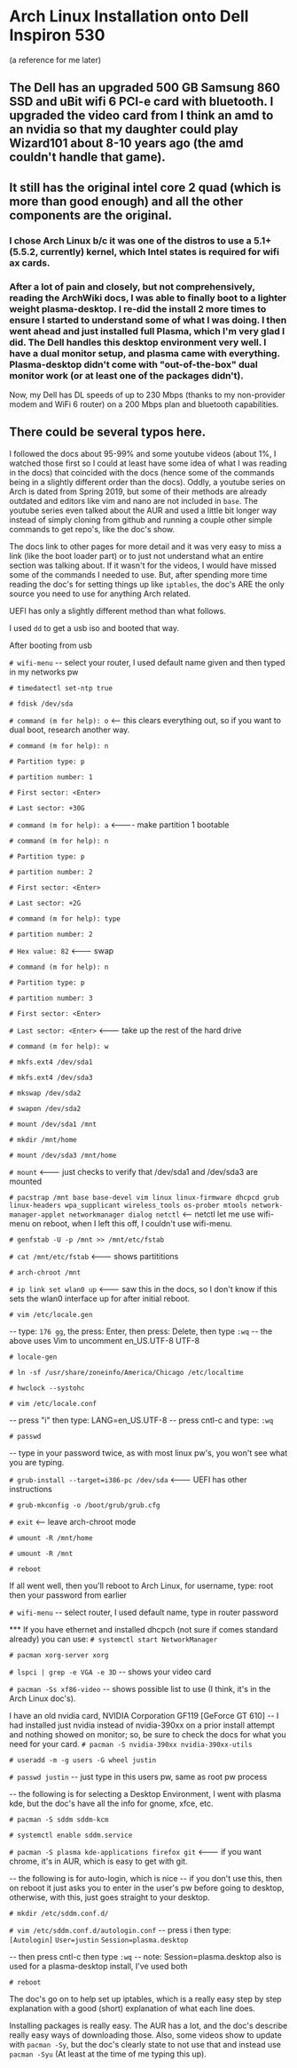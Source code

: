 # Arch Linux Installation onto Dell Inspiron 530
(a reference for me later)

## The Dell has an upgraded 500 GB Samsung 860 SSD and uBit wifi 6 PCI-e card with bluetooth. I upgraded the video card from I think an amd to an nvidia so that my daughter could play Wizard101 about 8-10 years ago (the amd couldn't handle that game).
## It still has the original intel core 2 quad (which is more than good enough) and all the other components are the original.

### I chose Arch Linux b/c it was one of the distros to use a 5.1+ (5.5.2, currently) kernel, which Intel states is required for wifi ax cards.

### After a lot of pain and closely, but not comprehensively, reading the ArchWiki docs, I was able to finally boot to a lighter weight plasma-desktop. I re-did the install 2 more times to ensure I started to understand some of what I was doing. I then went ahead and just installed full Plasma, which I'm very glad I did. The Dell handles this desktop environment very well. I have a dual monitor setup, and plasma came with everything. Plasma-desktop didn't come with "out-of-the-box" dual monitor work (or at least one of the packages didn't). 

Now, my Dell has DL speeds of up to 230 Mbps (thanks to my non-provider modem and WiFi 6 router) on a 200 Mbps plan and bluetooth capabilities. 

## There could be several typos here. 

I followed the docs about 95-99% and some youtube videos (about 1%, I watched those first so I could at least have some idea of what I was reading in the docs) that coincided with the docs (hence some of the commands being in a slightly different order than the docs). Oddly, a youtube series on Arch is dated from Spring 2019, but some of their methods are already outdated and editors like vim and nano are not included in `base`. The youtube series even talked about the AUR and used a little bit longer way instead of simply cloning from github and running a couple other simple commands to get repo's, like the doc's show.

The docs link to other pages for more detail and it was very easy to miss a link (like the boot loader part) or to just not understand what an entire section was talking about. If it wasn't for the videos, I would have missed some of the commands I needed to use. But, after spending more time reading the doc's for setting things up like `iptables`, the doc's ARE the only source you need to use for anything Arch related.

UEFI has only a slightly different method than what follows.

I used `dd` to get a usb iso and booted that way.

After booting from usb

`# wifi-menu`
  -- select your router, I used default name given and then typed in my networks pw

`# timedatectl set-ntp true`

`# fdisk /dev/sda`

`# command (m for help): o` <-- this clears everything out, so if you want to dual boot, research another way.

`# command (m for help): n`

`# Partition type: p`

`# partition number: 1`

`# First sector: <Enter>`

`# Last sector: +30G`

`# command (m for help): a` <---- make partition 1 bootable

`# command (m for help): n`

`# Partition type: p`

`# partition number: 2`

`# First sector: <Enter>`

`# Last sector: +2G`

`# command (m for help): type`

`# partition number: 2`

`# Hex value: 82` <--- swap

`# command (m for help): n`

`# Partition type: p`

`# partition number: 3`

`# First sector: <Enter>`

`# Last sector: <Enter>` <--- take up the rest of the hard drive

`# command (m for help): w`

`# mkfs.ext4 /dev/sda1`

`# mkfs.ext4 /dev/sda3`

`# mkswap /dev/sda2`

`# swapon /dev/sda2`

`# mount /dev/sda1 /mnt`

`# mkdir /mnt/home`

`# mount /dev/sda3 /mnt/home`

`# mount` <--- just checks to verify that /dev/sda1 and /dev/sda3 are mounted

`# pacstrap /mnt base base-devel vim linux linux-firmware dhcpcd grub linux-headers wpa_supplicant wireless_tools os-prober mtools network-manager-applet networkmanager dialog netctl` <-- netctl let me use wifi-menu on reboot, when I left this off, I couldn't use wifi-menu.

`# genfstab -U -p /mnt >> /mnt/etc/fstab`

`# cat /mnt/etc/fstab` <--- shows partititions

`# arch-chroot /mnt`

`# ip link set wlan0 up` <--- saw this in the docs, so I don't know if this sets the wlan0 interface up for after initial reboot.

`# vim /etc/locale.gen`

-- type: `176 gg`, the press: Enter, then press: Delete, then type `:wq`
-- the above uses Vim to uncomment en_US.UTF-8 UTF-8

`# locale-gen`

`# ln -sf /usr/share/zoneinfo/America/Chicago /etc/localtime`

`# hwclock --systohc`

`# vim /etc/locale.conf`

-- press "i" then type: LANG=en_US.UTF-8
-- press cntl-c and type: `:wq`

`# passwd`

-- type in your password twice, as with most linux pw's, you won't see what you are typing.

`# grub-install --target=i386-pc /dev/sda` <--- UEFI has other instructions

`# grub-mkconfig -o /boot/grub/grub.cfg`

`# exit` <-- leave arch-chroot mode

`# umount -R /mnt/home`

`# umount -R /mnt`

`# reboot`

If all went well, then you'll reboot to Arch Linux,
for username, type: root
then your password from earlier

`# wifi-menu`
  -- select router, I used default name, type in router password

  *** If you have ethernet and installed dhcpch (not sure if comes standard already) you can use:
     `# systemctl start NetworkManager`

`# pacman xorg-server xorg`

`# lspci | grep -e VGA -e 3D`
  -- shows your video card

`# pacman -Ss xf86-video`
  -- shows possible list to use (I think, it's in the Arch Linux doc's).

I have an old nvidia card, NVIDIA Corporation GF119 [GeForce GT 610]
  -- I had installed just nvidia instead of nvidia-390xx on a prior install attempt and nothing showed on monitor; so, be sure to check the docs for what you need for your card.
`# pacman -S nvidia-390xx nvidia-390xx-utils`

`# useradd -m -g users -G wheel justin`

`# passwd justin`
   -- just type in this users pw, same as root pw process

-- the following is for selecting a Desktop Environment, I went with plasma kde, but the doc's have all the info for gnome, xfce, etc.

`# pacman -S sddm sddm-kcm`

`# systemctl enable sddm.service`

`# pacman -S plasma kde-applications firefox git` <--- if you want chrome, it's in AUR, which is easy to get with git.

-- the following is for auto-login, which is nice
  -- if you don't use this, then on reboot it just asks you to enter in the user's pw before going to desktop, otherwise, with this, just goes straight to your desktop.

`# mkdir /etc/sddm.conf.d/`

`# vim /etc/sddm.conf.d/autologin.conf`
  -- press i then type:  
     `[Autologin]`
     `User=justin`
     `Session=plasma.desktop`

  -- then press cntl-c then type `:wq`
  -- note: Session=plasma.desktop also is used for a plasma-desktop install, I've used both

`# reboot`

The doc's go on to help set up iptables, which is a really easy step by step explanation with a good (short) explanation of what each line does.

Installing packages is really easy. The AUR has a lot, and the doc's describe really easy ways of downloading those.
Also, some videos show to update with `pacman -Sy`, but the doc's clearly state to not use that and instead use `pacman -Syu` (At least at the time of me typing this up).
